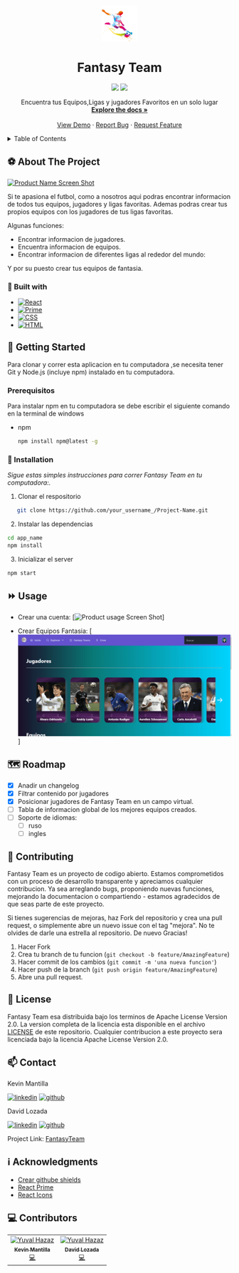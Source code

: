 <!-- PROJECT LOGO -->
<br />
<div align="center">
  <a href="https://github.com/khebinSd/Fantasy-Team">
    <img src="./src/assets/icon.png" alt="Logo" width="80" height="80">
  </a>

  <h1 align="center">Fantasy Team</h1>

<img src="https://img.shields.io/badge/MADEWITH-React-1572B6?style=for-the-badge&logo=React" height="35" />
<img src="https://forthebadge.com/images/badges/built-with-love.svg" height="35" />

  <p align="center">
    Encuentra tus Equipos,Ligas y jugadores Favoritos en un solo lugar
    <br />
    <a href="https://github.com/khebinSd/Fantasy-Team"><strong>Explore the docs »</strong></a>
    <br />
    <br />
    <a href="https://github.com/khebinSd/Fantasy-Team/issues">View Demo</a>
    ·
    <a href="https://github.com/khebinSd/Fantasy-Team/issues">Report Bug</a>
    ·
    <a href="https://github.com/khebinSd/Fantasy-Team/issues">Request Feature</a>
  </p>
</div>

<!-- TABLE OF CONTENTS -->
<details>
  <summary>Table of Contents</summary>
  <ol>
    <li>
      <a href="#⚽-about-the-project">About The Project</a>
      <ul>
        <li><a href="#🔨-built-with">Built with</a></li>
      </ul>
    </li>
    <li>
      <a href="#🤸-getting-started">Getting Started</a>
      <ul>
        <li><a href="#prerequisitos">Prerequisitos</a></li>
        <li><a href="#💾-installation">Installation</a></li>
      </ul>
    </li>
    <li><a href="#⏩-usage">Usage</a></li>
    <li><a href="#🗺-roadmap">Roadmap</a></li>
    <li><a href="#🙌-contributing">Contributing</a></li>
    <li><a href="#📜-license">License</a></li>
    <li><a href="#📫-contact">Contact</a></li>
    <li><a href="#ℹ️-acknowledgments">Acknowledgments</a></li>
  </ol>
</details>

<!-- ABOUT THE PROJECT -->

## ⚽ About The Project

[![Product Name Screen Shot][product-screenshot]](https://example.com)

Si te apasiona el futbol, como a nosotros aqui podras encontrar informacion de todos tus equipos, jugadores y ligas favoritas. Ademas podras crear tus propios equipos con los jugadores de tus ligas favoritas.

Algunas funciones:

- Encontrar informacion de jugadores.
- Encuentra informacion de equipos.
- Encontrar informacion de diferentes ligas al rededor del mundo:

Y por su puesto crear tus equipos de fantasia.

### 🔨 Built with

- [![React][react.js]][react-url]
- [![Prime][primereact.js]][prime-url]
- [![CSS][css.js]][css-url]
- [![HTML][html.js]][html-url]

<!-- GETTING STARTED -->

## 🤸 Getting Started

Para clonar y correr esta aplicacion en tu computadora ,se necesita tener Git y Node.js (incluye npm) instalado en tu computadora.

### Prerequisitos

Para instalar npm en tu computadora se debe escribir el siguiente comando en la terminal de windows

- npm
  ```sh
  npm install npm@latest -g
  ```

### 💾 Installation

_Sigue estas simples instrucciones para correr Fantasy Team en tu computadora:._

1. Clonar el respositorio

```sh
   git clone https://github.com/your_username_/Project-Name.git
```

2. Instalar las dependencias

```sh
cd app_name
npm install
```

3. Inicializar el server

```js
npm start
```

<!-- USAGE EXAMPLES -->

## ⏩ Usage

- Crear una cuenta:
  [![Product usage Screen Shot][usage2-screenshot]]

- Crear Equipos Fantasia:
  [![Product usage Screen Shot][usage-screenshot]]

<!-- ROADMAP -->

## 🗺 Roadmap

- [x] Anadir un changelog
- [x] Filtrar contenido por jugadores
- [x] Posicionar jugadores de Fantasy Team en un campo virtual.
- [ ] Tabla de informacion global de los mejores equipos creados.
- [ ] Soporte de idiomas:
  - [ ] ruso
  - [ ] ingles

<!-- CONTRIBUTING -->

## 🙌 Contributing

Fantasy Team es un proyecto de codigo abierto. Estamos comprometidos con un proceso de desarrollo transparente y apreciamos cualquier contribucion.
Ya sea arreglando bugs, proponiendo nuevas funciones, mejorando la documentacion o compartiendo - estamos agradecidos de que seas parte de este proyecto.

Si tienes sugerencias de mejoras, haz Fork del repositorio y crea una pull request, o simplemente abre un nuevo issue con el tag "mejora".
No te olvides de darle una estrella al repositorio. De nuevo Gracias!

1. Hacer Fork
2. Crea tu branch de tu funcion (`git checkout -b feature/AmazingFeature`)
3. Hacer commit de los cambios (`git commit -m 'una nueva funcion'`)
4. Hacer push de la branch (`git push origin feature/AmazingFeature`)
5. Abre una pull request.

<!-- LICENSE -->

## 📜 License

Fantasy Team esa distribuida bajo los terminos de Apache License Version 2.0. La version completa de la licencia esta disponible en el archivo [LICENSE](LICENSE) de este repositorio. Cualquier contribucion a este proyecto sera licenciada bajo la licencia Apache License Version 2.0.

<!-- CONTACT -->

## 📫 Contact

Kevin Mantilla

[![linkedin][linkedin.js]][linkedin2-url] [![github][github.js]][github-url]

David Lozada

[![linkedin][linkedin.js]][linkedin-url] [![github][github.js]][github2-url]

Project Link: [FantasyTeam](https://github.com/khebinSd/Fantasy-Team)

<!-- ACKNOWLEDGMENTS -->

## ℹ️ Acknowledgments

- [Crear githube shields](https://shields.io)
- [React Prime](https://www.primefaces.org/primereact/)
- [React Icons](https://react-icons.github.io/react-icons/search)

## 💻 Contributors

<table>
    <tbody>
        <tr>
        <td align="center"><a href="https://github.com/khebinSd/Fantasy-Team"><img src="https://avatars.githubusercontent.com/u/33032880?v=4?s=100" width="100px;" alt="Yuval Hazaz"/><br /><sub><b>Kevin Mantilla</b></sub></a><br /><a href="https://github.com/khebinSd/Fantasy-Team" title="Code">💻</a></td>
        <td align="center"><a href="https://github.com/khebinSd/Fantasy-Team"><img src="https://avatars.githubusercontent.com/u/91855669?v=4?s=100" width="100px;" alt="Yuval Hazaz"/><br /><sub><b>David Lozada</b></sub></a><br /><a href="https://github.com/khebinSd/Fantasy-Team" title="Code">💻</a></td>
        </tr>
    </tbody>
</table>

<!-- MARKDOWN LINKS & IMAGES -->
<!-- https://www.markdownguide.org/basic-syntax/#reference-style-links -->

[contributors-shield]: https://img.shields.io/github/contributors/othneildrew/Best-README-Template.svg?style=for-the-badge
[contributors-url]: https://github.com/othneildrew/Best-README-Template/graphs/contributors
[forks-shield]: https://img.shields.io/github/forks/othneildrew/Best-README-Template.svg?style=for-the-badge
[forks-url]: https://github.com/othneildrew/Best-README-Template/network/members
[stars-shield]: https://img.shields.io/github/stars/othneildrew/Best-README-Template.svg?style=for-the-badge
[stars-url]: https://github.com/othneildrew/Best-README-Template/stargazers
[issues-shield]: https://img.shields.io/github/issues/othneildrew/Best-README-Template.svg?style=for-the-badge
[issues-url]: https://github.com/othneildrew/Best-README-Template/issues
[license-shield]: https://img.shields.io/github/license/othneildrew/Best-README-Template.svg?style=for-the-badge
[license-url]: https://github.com/zenml-io/zenml/blob/main/LICENSE
[linkedin-shield]: https://img.shields.io/badge/-LinkedIn-black.svg?style=for-the-badge&logo=linkedin&colorB=555
[product-screenshot]: ./src/assets/Animation2.gif
[usage-screenshot]: ./src/assets/usage1.gif
[usage2-screenshot]: ./src/assets/usage2.gif
[react.js]: https://img.shields.io/badge/React-20232A?style=for-the-badge&logo=react&logoColor=61DAFB
[react-url]: https://reactjs.org/
[primereact.js]: https://img.shields.io/badge/-Prime-blue?logo=RuboCop
[prime-url]: https://www.primefaces.org/primereact//
[builtwith.js]: https://forthebadge.com/images/badges/built-with-love.svg
[builtwith-url]: https://forthebadge.com
[madewith.js]: https://img.shields.io/badge/MADEWITH-React-1572B6?style=for-the-badge&logo=React&logoHeight=80
[madewith-url]: https://forthebadge.com
[css.js]: https://img.shields.io/badge/-CSS-1572B6?logo=CSS3
[css-url]: https://developer.mozilla.org/es/docs/Web/CSS
[html.js]: https://img.shields.io/badge/-HTML-ECD53F?logo=HTML5
[html-url]: https://www.w3schools.com/html
[linkedin.js]: https://img.shields.io/badge/-LinkedIn-ECD53F?logo=LinkedIn
[linkedin-url]: www.linkedin.com/in/david-lozada471
[linkedin2-url]: https://www.linkedin.com/in/kevin-alexander-mantilla-3238a5213/
[github.js]: https://img.shields.io/badge/-GitHub-181717?logo=GitHub
[github-url]: https://github.com/khebinSd
[github2-url]: https://github.com/DashCode47
